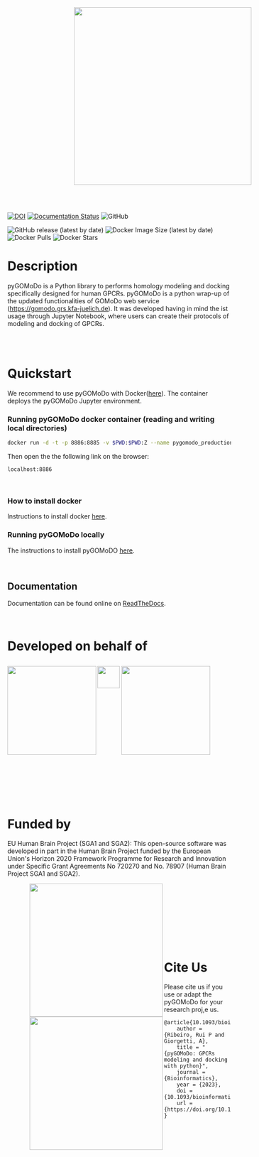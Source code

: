 <img src="https://res.cloudinary.com/djz27k5hg/image/upload/v1667380285/logos/pygomodo_logo_duolry.png"  width="400" align='center' style="margin-top:0px;margin-left:150px"/>

<br><br>

[![DOI](https://zenodo.org/badge/497925678.svg)](https://zenodo.org/badge/latestdoi/497925678)
[![Documentation Status](https://readthedocs.org/projects/pygomodo/badge/?version=latest)](https://pygomodo.readthedocs.io/en/latest/?badge=latest)
![GitHub](https://img.shields.io/github/license/rribeiro-sci/pygomodo)

![GitHub release (latest by date)](https://img.shields.io/github/v/release/rribeiro-sci/pygomodo)
![Docker Image Size (latest by date)](https://img.shields.io/docker/image-size/rpribeiro/pygomodo)
![Docker Pulls](https://img.shields.io/docker/pulls/rpribeiro/pygomodo)
![Docker Stars](https://img.shields.io/docker/stars/rpribeiro/pygomodo)

# Description
pyGOMoDo is a Python library to performs homology modeling and docking specifically designed for human GPCRs. pyGOMoDo is a python wrap-up of the updated functionalities of GOMoDo web service (https://gomodo.grs.kfa-juelich.de). It was developed having in mind the ist usage through Jupyter Notebook, where users can create their protocols of modeling and docking of GPCRs.

<br><br>

# Quickstart
We recommend to use pyGOMoDo with Docker([here](https://hub.docker.com/r/rpribeiro/pygomodo)). The container deploys the pyGOMoDo Jupyter environment.


### Running pyGOMoDo docker container (reading and writing local directories)

```bash
docker run -d -t -p 8886:8885 -v $PWD:$PWD:Z --name pygomodo_production rpribeiro/pygomodo
```
Then open the the following link on the browser:
```
localhost:8886
```
<br>

### How to install docker

Instructions to install docker [here](https://github.com/rribeiro-sci/pygomodo/wiki/How-to-install-Docker).


### Running pyGOMoDo locally

The instructions to install pyGOMoDO [here](https://github.com/rribeiro-sci/pygomodo/wiki/How-to-install-Docker).

<br>


## Documentation
Documentation can be found online on [ReadTheDocs](https://pygomodo.readthedocs.io). 

<br>

# Developed on behalf of
<div style="padding-bottom:50px">
<img src="https://res.cloudinary.com/djz27k5hg/image/upload/v1637335206/logos/Logo_des_Forschungszentrums_J_C3_BClich_seit_2018_hcliq4.svg"  width="200" align='left' style="margin-top:10px"/>
<img src="https://res.cloudinary.com/djz27k5hg/image/upload/v1667384566/logos/empty_sxac7h.png"  width="50" align='left' style="margin-top:10px"/>
<img src="https://res.cloudinary.com/djz27k5hg/image/upload/v1657885120/logos/univr_logo_rspn8o.jpg"  width="200" style="margin-top:10px; margin-left:1px"/>


<br><br><br><br><br>

# Funded by
EU Human Brain Project (SGA1 and SGA2): This open-source software was developed in part in the Human Brain Project funded by the European Union's Horizon 2020 Framework Programme for Research and Innovation under Specific Grant Agreements No 720270 and No. 78907 (Human Brain Project SGA1 and SGA2).
<div style="padding-bottom:50px">
<img src="https://res.cloudinary.com/djz27k5hg/image/upload/v1637657234/logos/HBP_horizontal_logo_qtcyzn.png" width="300" align='left' style="margin-left:50px">
<img src="https://res.cloudinary.com/djz27k5hg/image/upload/v1642677502/logos/COFUNDED_EU_j2ktlp.jpg" width="300" align='left' style="margin-left:50px">
</div> 

<br><br><br><br>


# Cite Us
Please cite us if you use or adapt the pyGOMoDo for your research proj,e us.

```
@article{10.1093/bioinformatics/btad294,
    author = {Ribeiro, Rui P and Giorgetti, A},
    title = "{pyGOMoDo: GPCRs modeling and docking with python}",
    journal = {Bioinformatics},
    year = {2023},
    doi = {10.1093/bioinformatics/btad294},
    url = {https://doi.org/10.1093/bioinformatics/btad294},
}
```
